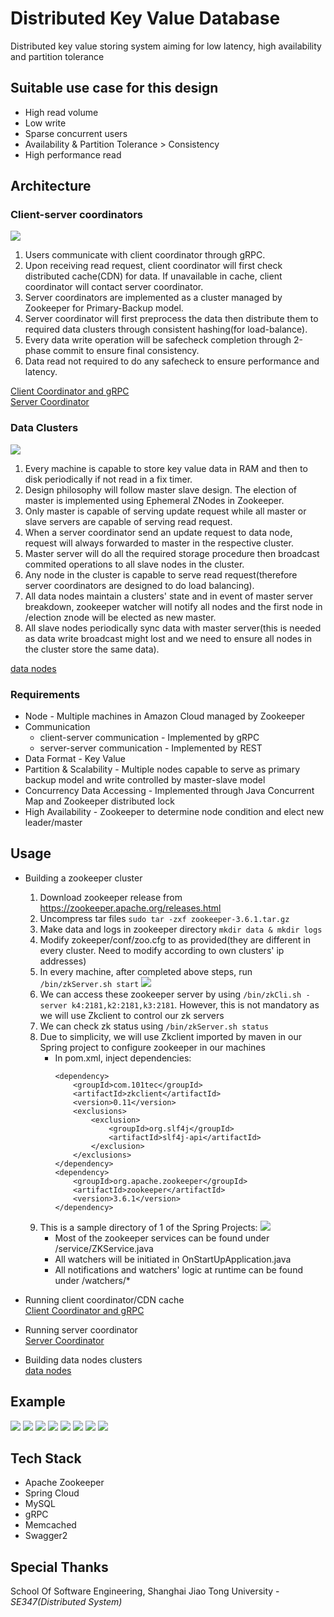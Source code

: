 # Distributed Key Value Database

Distributed key value storing system aiming for low latency, high availability and partition tolerance

## Suitable use case for this design

- High read volume
- Low write
- Sparse concurrent users
- Availability & Partition Tolerance > Consistency
- High performance read

## Architecture

### Client-server coordinators

![](img/overview.PNG)

1. Users communicate with client coordinator through gRPC.
2. Upon receiving read request, client coordinator will first check distributed cache(CDN) for data. If unavailable in cache, client coordinator will contact server coordinator.
3. Server coordinators are implemented as a cluster managed by Zookeeper for Primary-Backup model.
4. Server coordinator will first preprocess the data then distribute them to required data clusters through consistent hashing(for load-balance).
4. Every data write operation will be safecheck completion through 2-phase commit to ensure final consistency.
5. Data read not required to do any safecheck to ensure performance and latency.

[Client Coordinator and gRPC](./cache/memcached)  
[Server Coordinator](./coordinator/zookeeper)

### Data Clusters

![](img/datanode.PNG)

1. Every machine is capable to store key value data in RAM and then to disk periodically if not read in a fix timer.
2. Design philosophy will follow master slave design. The election of master is implemented using Ephemeral ZNodes in Zookeeper.
3. Only master is capable of serving update request while all master or slave servers are capable of serving read request.
4. When a server coordinator send an update request to data node, request will always forwarded to master in the respective cluster.
5. Master server will do all the required storage procedure then broadcast commited operations to all slave nodes in the cluster.
6. Any node in the cluster is capable to serve read request(therefore server coordinators are designed to do load balancing).
7. All data nodes maintain a clusters' state and in event of master server breakdown, zookeeper watcher will notify all nodes and the first node in /election znode will be elected as new master.
8. All slave nodes periodically sync data with master server(this is needed as data write broadcast might lost and we need to ensure all nodes in the cluster store the same data).

[data nodes](./data/zookeeper)

### Requirements

- Node - Multiple machines in Amazon Cloud managed by Zookeeper
- Communication 
    - client-server communication - Implemented by gRPC
    - server-server communication - Implemented by REST
- Data Format - Key Value
- Partition & Scalability - Multiple nodes capable to serve as primary backup model and write controlled by master-slave model
- Concurrency Data Accessing - Implemented through Java Concurrent Map and Zookeeper distributed lock
- High Availability - Zookeeper to determine node condition and elect new leader/master

## Usage

- Building a zookeeper cluster
    1. Download zookeeper release from https://zookeeper.apache.org/releases.html
    2. Uncompress tar files ```sudo tar -zxf zookeeper-3.6.1.tar.gz```
    3. Make data and logs in zookeeper directory ```mkdir data & mkdir logs```
    4. Modify zokeeper/conf/zoo.cfg to as provided(they are different in every cluster. Need to modify according to own clusters' ip addresses)
    5. In every machine, after completed above steps, run ```/bin/zkServer.sh start```
        ![](img/zkserver_success.PNG)
    6. We can access these zookeeper server by using ```/bin/zkCli.sh -server k4:2181,k2:2181,k3:2181```. However, this is not mandatory as we will use Zkclient to control our zk servers
    7. We can check zk status using ```/bin/zkServer.sh status```
    8. Due to simplicity, we will use Zkclient imported by maven in our Spring project to configure zookeeper in our machines
        - In pom.xml, inject dependencies: 
            ```
            <dependency>
			    <groupId>com.101tec</groupId>
			    <artifactId>zkclient</artifactId>
			    <version>0.11</version>
			    <exclusions>
				    <exclusion>
					    <groupId>org.slf4j</groupId>
					    <artifactId>slf4j-api</artifactId>
				    </exclusion>
			    </exclusions>
		    </dependency>
            <dependency>
			    <groupId>org.apache.zookeeper</groupId>
			    <artifactId>zookeeper</artifactId>
			    <version>3.6.1</version>
            </dependency>
            ```
    9. This is a sample directory of 1 of the Spring Projects:
        ![](img/spring_directories.PNG)
        - Most of the zookeeper services can be found under /service/ZKService.java
        - All watchers will be initiated in OnStartUpApplication.java
        - All notifications and watchers' logic at runtime can be found under /watchers/*

- Running client coordinator/CDN cache  
    [Client Coordinator and gRPC](./cache/memcached/README.md)

- Running server coordinator  
    [Server Coordinator](./coordinator/zookeeper/README.md)

- Building data nodes clusters  
    [data nodes](./data/zookeeper/README.md)

## Example

![](img/client.PNG)
![](img/server.PNG)
![](img/coordinator.PNG)
![](img/get.PNG)
![](img/put.PNG)
![](img/delete.PNG)
![](img/clusterdata.PNG)
![](img/getallresult.PNG)

## Tech Stack

- Apache Zookeeper
- Spring Cloud
- MySQL
- gRPC
- Memcached
- Swagger2

## Special Thanks

School Of Software Engineering, Shanghai Jiao Tong University - *SE347(Distributed System)*